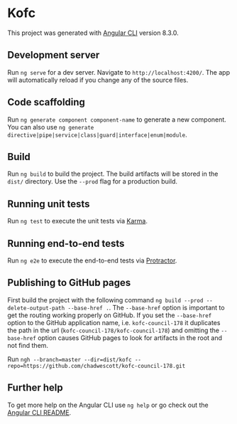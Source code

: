 # Kofc

This project was generated with [Angular CLI](https://github.com/angular/angular-cli) version 8.3.0.

## Development server

Run `ng serve` for a dev server. Navigate to `http://localhost:4200/`. The app will automatically reload if you change any of the source files.

## Code scaffolding

Run `ng generate component component-name` to generate a new component. You can also use `ng generate directive|pipe|service|class|guard|interface|enum|module`.

## Build

Run `ng build` to build the project. The build artifacts will be stored in the `dist/` directory. Use the `--prod` flag for a production build.

## Running unit tests

Run `ng test` to execute the unit tests via [Karma](https://karma-runner.github.io).

## Running end-to-end tests

Run `ng e2e` to execute the end-to-end tests via [Protractor](http://www.protractortest.org/).

## Publishing to GitHub pages

First build the project with the following command `ng build --prod --delete-output-path --base-href .`. The `--base-href` option is important to get the routing working properly on GitHub. If you set the `--base-href` option to the GitHub application name, i.e. `kofc-council-178` it duplicates the path in the url (`kofc-council-178/kofc-council-178`) and omitting the `--base-href` option causes GitHub pages to look for artifacts in the root and not find them.

Run `ngh --branch=master --dir=dist/kofc --repo=https://github.com/chadwescott/kofc-council-178.git`

## Further help

To get more help on the Angular CLI use `ng help` or go check out the [Angular CLI README](https://github.com/angular/angular-cli/blob/master/README.md).
